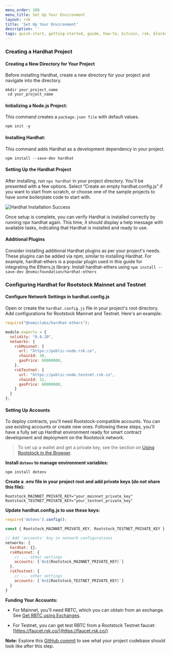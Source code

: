 ```yaml
---
menu_order: 100
menu_title: Set Up Your Environment
layout: rsk
title: 'Set Up Your Environment'
description: ''
tags: quick-start, getting-started, guide, how-to, bitcoin, rsk, blockchain
---
```


### Creating a Hardhat Project

#### Creating a New Directory for Your Project

Before installing Hardhat, create a new directory for your project and navigate into the directory.

```shell
mkdir your_project_name
 cd your_project_name
```

#### Initializing a Node.js Project:

This command creates a `package.json file` with default values.

```shell
npm init -y
```

#### Installing Hardhat:

This command adds Hardhat as a development dependency in your project.

```shell
npm install --save-dev hardhat
```

#### Setting Up the Hardhat Project

After installing, run `npx hardhat` in your project directory. You'll be presented with a few options. Select “Create an empty hardhat.config.js” if you want to start from scratch, or choose one of the sample projects to have some boilerplate code to start with.

![Hardhat Installation Success](/assets/img/guides/quickstart/getting-started/install-success.png)

Once setup is complete, you can verify Hardhat is installed correctly by running npx hardhat again. This time, it should display a help message with available tasks, indicating that Hardhat is installed and ready to use.

#### Additional Plugins

Consider installing additional Hardhat plugins as per your project's needs. These plugins can be added via npm, similar to installing Hardhat. 
For example, hardhat-ethers is a popular plugin used in this guide for integrating the Ethers.js library.
Install hardhat-ethers using `npm install --save-dev @nomicfoundation/hardhat-ethers`

### Configuring Hardhat for Rootstock Mainnet and Testnet

#### Configure Network Settings in hardhat.config.js
Open or create the `hardhat.config.js` file in your project's root directory. Add configurations for Rootstock Mainnet and Testnet. Here's an example:

```js
require("@nomiclabs/hardhat-ethers");

module.exports = {
  solidity: "0.8.20",
  networks: {
    rskMainnet: {
      url: "https://public-node.rsk.co",
      chainId: 30,
      gasPrice: 60000000,
    },
    rskTestnet: {
      url: "https://public-node.testnet.rsk.co",
      chainId: 31,
      gasPrice: 60000000,
    }
  }
};
```

#### Setting Up Accounts

To deploy contracts, you'll need Rootstock-compatible accounts. You can use existing accounts or create new ones.
Following these steps, you'll have a fully set up Hardhat environment ready for smart contract development and deployment on the Rootstock network.
> To set up a wallet and get a private key, see the section on [Using Rootstock in the Browser](https://dev.rootstock.io/guides/quickstart/browser/#private-keys-and-public-keys).

**Install `dotenv` to manage environment variables:**

```shell
npm install dotenv
```

**Create a .env file in your project root and add private keys (do not share this file):**

```
Rootstock_MAINNET_PRIVATE_KEY="your_mainnet_private_key"
Rootstock_TESTNET_PRIVATE_KEY="your_testnet_private_key"
```

**Update hardhat.config.js to use these keys:**

```js
require('dotenv').config();

const { Rootstock_MAINNET_PRIVATE_KEY, Rootstock_TESTNET_PRIVATE_KEY } = process.env;

// Add 'accounts' key in network configurations
networks: {
  hardhat: {},
  rskMainnet: {
    // ... other settings
    accounts: [`0x${Rootstock_MAINNET_PRIVATE_KEY}`]
  },
  rskTestnet: {
    // ... other settings
    accounts: [`0x${Rootstock_TESTNET_PRIVATE_KEY}`]
  }
}
```

**Funding Your Accounts:**

- For Mainnet, you'll need RBTC, which you can obtain from an exchange. See [Get RBTC using Exchanges](https://dev.rootstock.io/guides/get-crypto-on-rsk/rbtc-exchanges/).

- For Testnet, you can get test RBTC from a Rootstock Testnet faucet: [https://faucet.rsk.co/](https://faucet.rsk.co/)

**Note:** Explore this [GitHub commit](https://github.com/jesus-iov/rootstock-quick-start-guide/commit/83f32831b14a646c7812752f1b3ba60c19ed7e39) to see what your project codebase should look like after this step.